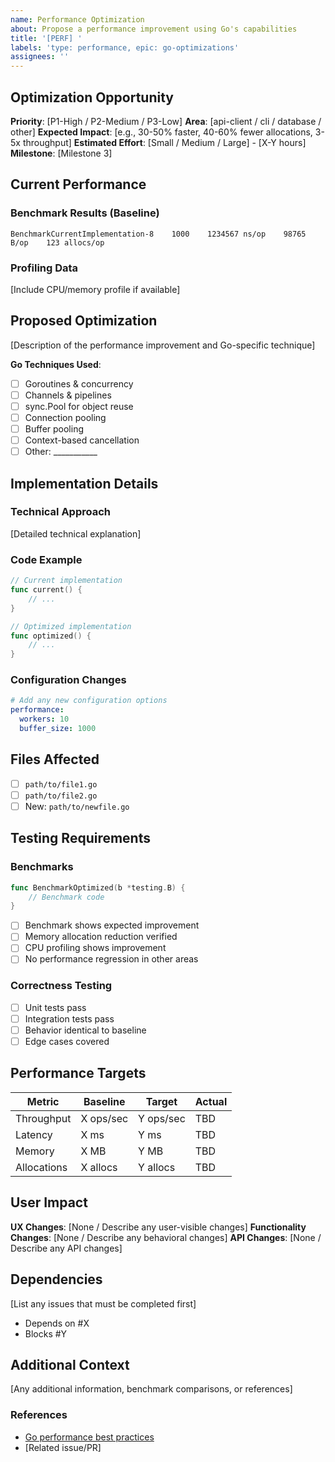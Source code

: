 ```yaml
---
name: Performance Optimization
about: Propose a performance improvement using Go's capabilities
title: '[PERF] '
labels: 'type: performance, epic: go-optimizations'
assignees: ''
---
```


## Optimization Opportunity

**Priority**: [P1-High / P2-Medium / P3-Low]
**Area**: [api-client / cli / database / other]
**Expected Impact**: [e.g., 30-50% faster, 40-60% fewer allocations, 3-5x throughput]
**Estimated Effort**: [Small / Medium / Large] - [X-Y hours]
**Milestone**: [Milestone 3]

## Current Performance

### Benchmark Results (Baseline)
```
BenchmarkCurrentImplementation-8    1000    1234567 ns/op    98765 B/op    123 allocs/op
```

### Profiling Data
[Include CPU/memory profile if available]

## Proposed Optimization

[Description of the performance improvement and Go-specific technique]

**Go Techniques Used**:
- [ ] Goroutines & concurrency
- [ ] Channels & pipelines
- [ ] sync.Pool for object reuse
- [ ] Connection pooling
- [ ] Buffer pooling
- [ ] Context-based cancellation
- [ ] Other: ___________

## Implementation Details

### Technical Approach
[Detailed technical explanation]

### Code Example
```go
// Current implementation
func current() {
    // ...
}

// Optimized implementation
func optimized() {
    // ...
}
```

### Configuration Changes
```yaml
# Add any new configuration options
performance:
  workers: 10
  buffer_size: 1000
```

## Files Affected

- [ ] `path/to/file1.go`
- [ ] `path/to/file2.go`
- [ ] New: `path/to/newfile.go`

## Testing Requirements

### Benchmarks
```go
func BenchmarkOptimized(b *testing.B) {
    // Benchmark code
}
```

- [ ] Benchmark shows expected improvement
- [ ] Memory allocation reduction verified
- [ ] CPU profiling shows improvement
- [ ] No performance regression in other areas

### Correctness Testing
- [ ] Unit tests pass
- [ ] Integration tests pass
- [ ] Behavior identical to baseline
- [ ] Edge cases covered

## Performance Targets

| Metric | Baseline | Target | Actual |
|--------|----------|--------|--------|
| Throughput | X ops/sec | Y ops/sec | TBD |
| Latency | X ms | Y ms | TBD |
| Memory | X MB | Y MB | TBD |
| Allocations | X allocs | Y allocs | TBD |

## User Impact

**UX Changes**: [None / Describe any user-visible changes]
**Functionality Changes**: [None / Describe any behavioral changes]
**API Changes**: [None / Describe any API changes]

## Dependencies

[List any issues that must be completed first]
- Depends on #X
- Blocks #Y

## Additional Context

[Any additional information, benchmark comparisons, or references]

### References
- [Go performance best practices](https://github.com/golang/go/wiki/Performance)
- [Related issue/PR]

